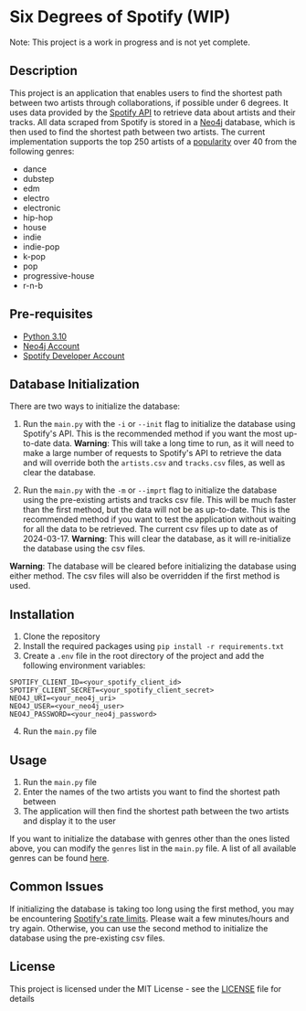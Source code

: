 # Six Degrees of Spotify (WIP)

Note: This project is a work in progress and is not yet complete.

## Description

This project is an application that enables users to find the shortest path between two artists through collaborations, if possible under 6 degrees. It uses data provided by the [Spotify API](https://developer.spotify.com/documentation/web-api) to retrieve data about artists and their tracks. All data scraped from Spotify is stored in a [Neo4j](https://neo4j.com/) database, which is then used to find the shortest path between two artists. The current implementation supports the top 250 artists of a [popularity](https://developer.spotify.com/documentation/web-api/reference/get-an-artist#:~:text=of%20the%20artist.-,popularity,-integer) over 40 from the following genres: 

* dance
* dubstep
* edm
* electro
* electronic
* hip-hop
* house
* indie
* indie-pop
* k-pop
* pop
* progressive-house
* r-n-b

## Pre-requisites

* [Python 3.10](https://www.python.org/downloads/release/python-3100/)
* [Neo4j Account](https://neo4j.com/cloud/platform/aura-graph-database/?ref=nav-get-started-cta)
* [Spotify Developer Account](https://developer.spotify.com/)

## Database Initialization

There are two ways to initialize the database:

1. Run the `main.py` with the `-i` or `--init` flag to initialize the database using Spotify's API. This is the recommended method if you want the most up-to-date data. **Warning**: This will take a long time to run, as it will need to make a large number of requests to Spotify's API to retrieve the data and will override both the `artists.csv` and `tracks.csv` files, as well as clear the database. 

2. Run the `main.py` with the `-m` or `--imprt` flag to initialize the database using the pre-existing artists and tracks csv file. This will be much faster than the first method, but the data will not be as up-to-date. This is the recommended method if you want to test the application without waiting for all the data to be retrieved. The current csv files up to date as of 2024-03-17. **Warning**: This will clear the database, as it will re-initialize the database using the csv files.

**Warning**: The database will be cleared before initializing the database using either method. The csv files will also be overridden if the first method is used.

## Installation

1. Clone the repository
2. Install the required packages using `pip install -r requirements.txt`
3. Create a `.env` file in the root directory of the project and add the following environment variables:

```
SPOTIFY_CLIENT_ID=<your_spotify_client_id>
SPOTIFY_CLIENT_SECRET=<your_spotify_client_secret>
NEO4J_URI=<your_neo4j_uri>
NEO4J_USER=<your_neo4j_user>
NEO4J_PASSWORD=<your_neo4j_password>
```

4. Run the `main.py` file

## Usage

1. Run the `main.py` file
2. Enter the names of the two artists you want to find the shortest path between
3. The application will then find the shortest path between the two artists and display it to the user

If you want to initialize the database with genres other than the ones listed above, you can modify the `genres` list in the `main.py` file. A list of all available genres can be found [here](/data/all_genres.json).

## Common Issues

If initializing the database is taking too long using the first method, you may be encountering [Spotify's rate limits](https://developer.spotify.com/documentation/web-api/concepts/rate-limits). Please wait a few minutes/hours and try again. Otherwise, you can use the second method to initialize the database using the pre-existing csv files.

## License

This project is licensed under the MIT License - see the [LICENSE](LICENSE) file for details
